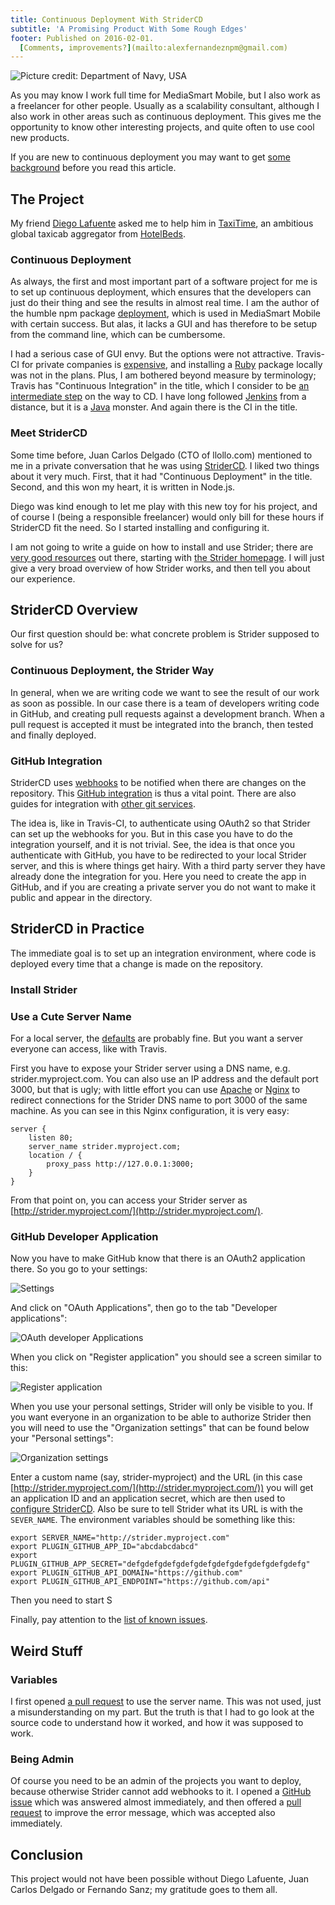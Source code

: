 ```yaml
---
title: Continuous Deployment With StriderCD
subtitle: 'A Promising Product With Some Rough Edges'
footer: Published on 2016-02-01.
  [Comments, improvements?](mailto:alexfernandeznpm@gmail.com)
---
```


![Picture credit: [Department of Navy, USA](https://commons.wikimedia.org/wiki/File:Photograph_with_caption_%22View_of_Attendance_at_a_Movie_in_Permanent_Recreation_Building,%22_U.S._Naval_Ammunition..._-_NARA_-_283490.jpg)](pics/attendance.jpg "View of Attendance at a Movie in Permanent Recreation Building")

As you may know I work full time for MediaSmart Mobile,
but I also work as a freelancer for other people.
Usually as a scalability consultant,
although I also work in other areas
such as continuous deployment.
This gives me the opportunity to know other interesting projects,
and quite often to use cool new products.

If you are new to continuous deployment
you may want to get
[some background](http://alexfernandez.github.io/2012/continuous-deployment.html)
before you read this article.

## The Project

My friend [Diego Lafuente](https://twitter.com/tufosa)
asked me to help him in
[TaxiTime](http://taxitime.com),
an ambitious global taxicab aggregator from
[HotelBeds](http://www.hotelbeds.com/home).

### Continuous Deployment

As always, the first and most important part of a software project for me
is to set up continuous deployment,
which ensures that the developers can just do their thing
and see the results in almost real time.
I am the author of the humble npm package
[deployment](https://www.npmjs.com/package/deployment),
which is used in MediaSmart Mobile with certain success.
But alas, it lacks a GUI and has therefore to be setup from the command line,
which can be cumbersome.

I had a serious case of GUI envy.
But the options were not attractive.
Travis-CI for private companies is
[expensive](https://travis-ci.com/plans),
and installing a
[Ruby](https://github.com/travis-ci/travis-ci)
package locally was not in the plans.
Plus, I am bothered beyond measure by terminology;
Travis has "Continuous Integration" in the title,
which I consider to be
[an intermediate step](http://alexfernandez.github.io/2012/continuous-deployment.html)
on the way to CD.
I have long followed [Jenkins](https://jenkins-ci.org/)
from a distance,
but it is a
[Java](https://github.com/jenkinsci/jenkins) monster.
And again there is the CI in the title.

### Meet StriderCD

Some time before, Juan Carlos Delgado (CTO of llollo.com)
mentioned to me in a private conversation that he was using
[StriderCD](http://stridercd.com).
I liked two things about it very much.
First, that it had "Continuous Deployment" in the title.
Second, and this won my heart, it is written in Node.js.

Diego was kind enough to let me play with this new toy for his project,
and of course I (being a responsible freelancer)
would only bill for these hours if StriderCD fit the need.
So I started installing and configuring it.

I am not going to write a guide on how to install and use Strider;
there are
[very good resources](https://futurestud.io/blog/strider-getting-started-platform-overview)
out there,
starting with
[the Strider homepage](https://github.com/Strider-CD/strider#overview).
I will just give a very broad overview of how Strider works,
and then tell you about our experience.

## StriderCD Overview

Our first question should be:
what concrete problem is Strider supposed to solve for us?

### Continuous Deployment, the Strider Way

In general, when we are writing code we want to see the result of our work
as soon as possible.
In our case there is a team of developers writing code in GitHub,
and creating pull requests against a development branch.
When a pull request is accepted it must be integrated into the branch,
then tested and finally deployed.

### GitHub Integration

StriderCD uses [webhooks](https://developer.github.com/webhooks/)
to be notified when there are changes on the repository.
This [GitHub integration](https://github.com/Strider-CD/strider-github)
is thus a vital point.
There are also guides for integration with
[other git services](https://github.com/Strider-CD/strider#additional-configurations).

The idea is, like in Travis-CI,
to authenticate using OAuth2 so that Strider
can set up the webhooks for you.
But in this case you have to do the integration yourself,
and it is not trivial.
See, the idea is that once you authenticate with GitHub,
you have to be redirected to your local Strider server,
and this is where things get hairy.
With a third party server they have already done the integration for you.
Here you need to create the app in GitHub,
and if you are creating a private server
you do not want to make it public and appear in the directory.

## StriderCD in Practice

The immediate goal is to set up an integration environment,
where code is deployed every time that a change is made on the repository.

### Install Strider

### Use a Cute Server Name

For a local server, the
[defaults](https://github.com/Strider-CD/strider-github#required-configuration)
are probably fine.
But you want a server everyone can access,
like with Travis.

First you have to expose your Strider server using a DNS name,
e.g. strider.myproject.com.
You can also use an IP address and the default port 3000,
but that is ugly;
with little effort you can use
[Apache](https://www.digitalocean.com/community/tutorials/how-to-use-apache-http-server-as-reverse-proxy-using-mod_proxy-extension)
or
[Nginx](https://www.nginx.com/resources/admin-guide/reverse-proxy/)
to redirect connections for the Strider DNS name to port 3000 of the same machine.
As you can see in this Nginx configuration,
it is very easy:

```
server {
    listen 80;
    server_name strider.myproject.com;
    location / {
        proxy_pass http://127.0.0.1:3000;
    }
}
```

From that point on,
you can access your Strider server as
[http://strider.myproject.com/](http://strider.myproject.com/).

### GitHub Developer Application

Now you have to make GitHub know that there is an OAuth2 application there.
So you go to your settings:

![Settings](pics/settings.png "Your GitHub settings")

And click on "OAuth Applications", then go to the tab "Developer applications":

![OAuth developer Applications](pics/dev-applications.png "Your developer applications")

When you click on "Register application" you should see a screen similar to this:

![Register application](pics/register-application.png "Register a new developer applications")

When you use your personal settings,
Strider will only be visible to you.
If you want everyone in an organization to be able to authorize Strider
then you will need to use the "Organization settings"
that can be found below your "Personal settings":

![Organization settings](pics/org-settings.png "Organization settings below Personal settings")

Enter a custom name (say, strider-myproject)
and the URL
(in this case [http://strider.myproject.com/](http://strider.myproject.com/))
you will get an application ID and an application secret,
which are then used to
[configure StriderCD](https://github.com/Strider-CD/strider-github#required-configuration).
Also be sure to tell Strider what its URL is with the `SEVER_NAME`.
The environment variables should be something like this:

```
export SERVER_NAME="http://strider.myproject.com"
export PLUGIN_GITHUB_APP_ID="abcdabcdabcd"
export PLUGIN_GITHUB_APP_SECRET="defgdefgdefgdefgdefgdefgdefgdefgdefgdefg"
export PLUGIN_GITHUB_API_DOMAIN="https://github.com"
export PLUGIN_GITHUB_API_ENDPOINT="https://github.com/api"
```

Then you need to start S

Finally, pay attention to the
[list of known issues](https://github.com/Strider-CD/strider-github#known-issues-with-githubcom).

## Weird Stuff

### Variables

I first opened
[a pull request](https://github.com/Strider-CD/strider-github/pull/59)
to use the server name.
This was not used, just a misunderstanding on my part.
But the truth is that I had to go look at the source code to understand how it worked,
and how it was supposed to work.

### Being Admin

Of course you need to be an admin of the projects you want to deploy,
because otherwise Strider cannot add webhooks to it.
I opened a
[GitHub issue](https://github.com/Strider-CD/strider-github/issues/60)
which was answered almost immediately,
and then offered a
[pull request](https://github.com/Strider-CD/strider-github/pull/61)
to improve the error message,
which was accepted also immediately.

## Conclusion

This project would not have been possible without Diego Lafuente,
Juan Carlos Delgado or Fernando Sanz;
my gratitude goes to them all.

